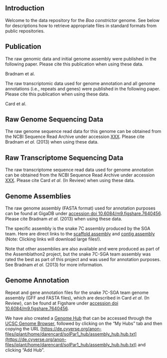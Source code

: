 ## Introduction

Welcome to the data repository for the *Boa constrictor* genome. See below for descriptions how to retrieve appropriate files in standard formats from public repositories.

## Publication

The raw genomic data and initial genome assembly were published in the following paper. Please cite this publication when using these data.

Bradnam et al.

The raw transcriptomic data used for genome annotation and all genome annotations (i.e., repeats and genes) were published in the following paper. Please cite this publication when using these data.

Card et al.

## Raw Genome Sequencing Data

The raw genome sequence read data for this genome can be obtained from the NCBI Sequence Read Archive under accession [XXX](FIXME). Please cite Bradnam *et al*. (2013) when using these data.

## Raw Transcriptome Sequencing Data

The raw transcriptome sequence read data used for genome annotation can be obtained from the NCBI Sequence Read Archive under accession [XXX](FIXME). Please cite Card *et al*. (In Review) when using these data.

## Genome Assemblies

The raw genome assembly (FASTA format) used for annotation purposes can be found at GigaDB under [accession doi 10.6084/m9.figshare.7640456](https://doi.org/10.6084/m9.figshare.7640456). Please cite Bradnam *et al*. (2013) when using these data.

The specific assembly is the snake 7C assembly produced by the SGA team. Here are direct links to the [scaffold assembly]() and [contig assembly]() (Note: Clicking links will download large files!).

Note that other assemblies are also available and were produced as part of the Assemblathon2 project, but the snake 7C-SGA team assembly was rated the best as part of this project and was used for annotation purposes. See Bradnam *et al*. (2013) for more information.

## Genome Annotation

Repeat and gene annotation files for the snake 7C-SGA team genome assembly (GFF and FASTA files), which are described in Card *et al*. (In Review), can be found at Figshare under [accession doi 10.6084/m9.figshare.7640456](https://doi.org/10.6084/m9.figshare.7640456). 

We have also created a [Genome Hub](https://genome.ucsc.edu/goldenpath/help/hgTrackHubHelp.html) that can be accessed through the [UCSC Genome Browser](https://genome.ucsc.edu/cgi-bin/hgHubConnect), followed by clicking on the “My Hubs” tab and then copying the URL [https://de.cyverse.org/anon-files/iplant/home/darencard/solPar1_hub/assembly_hub.hub.txt](https://de.cyverse.org/anon-files/iplant/home/darencard/solPar1_hub/assembly_hub.hub.txt) and clicking “Add Hub”. 
